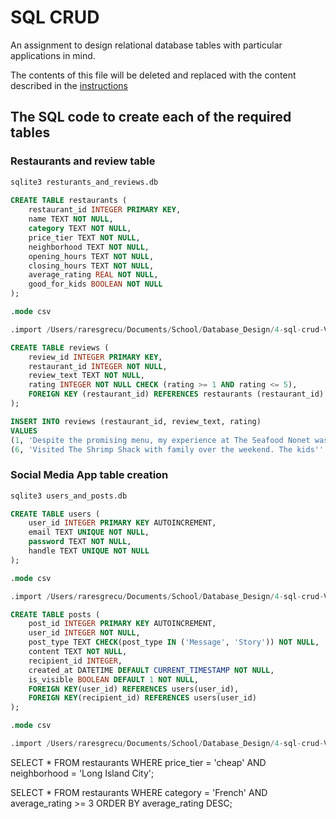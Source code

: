 # SQL CRUD

An assignment to design relational database tables with particular applications in mind.

The contents of this file will be deleted and replaced with the content described in the [instructions](./instructions.md)


## The SQL code to create each of the required tables

### Restaurants and review table
```SQL
sqlite3 resturants_and_reviews.db
    
CREATE TABLE restaurants (
    restaurant_id INTEGER PRIMARY KEY,
    name TEXT NOT NULL,
    category TEXT NOT NULL,
    price_tier TEXT NOT NULL,
    neighborhood TEXT NOT NULL,
    opening_hours TEXT NOT NULL,
    closing_hours TEXT NOT NULL,
    average_rating REAL NOT NULL,
    good_for_kids BOOLEAN NOT NULL
);

.mode csv

.import /Users/raresgrecu/Documents/School/Database_Design/4-sql-crud-VideoStorms/data/MOCK_DATA-FOR-RESTURANTS.csv restaurants

CREATE TABLE reviews (
    review_id INTEGER PRIMARY KEY,
    restaurant_id INTEGER NOT NULL,
    review_text TEXT NOT NULL,
    rating INTEGER NOT NULL CHECK (rating >= 1 AND rating <= 5),
    FOREIGN KEY (restaurant_id) REFERENCES restaurants (restaurant_id)
);

INSERT INTO reviews (restaurant_id, review_text, rating)
VALUES 
(1, 'Despite the promising menu, my experience at The Seafood Nonet was underwhelming. The dishes lacked the authentic Greek flavor I was anticipating, and the service was slower than expected. It pains me to say this, as I usually enjoy supporting local eateries, but it''s unlikely I''ll return.', 2),
(6, 'Visited The Shrimp Shack with family over the weekend. The kids'' menu was a pleasant surprise, offering a good range of options for the little ones. The Thai flavors were authentic, but some dishes were a tad too spicy for our taste. Service was commendable, but given the price point, I was expecting a bit more on the presentation and ambiance side. A solid choice for families, but there''s room for improvement to truly justify the ''expensive'' tag.', 3);
```

### Social Media App table creation
```SQL
sqlite3 users_and_posts.db

CREATE TABLE users (
    user_id INTEGER PRIMARY KEY AUTOINCREMENT,
    email TEXT UNIQUE NOT NULL,
    password TEXT NOT NULL,
    handle TEXT UNIQUE NOT NULL
);

.mode csv

.import /Users/raresgrecu/Documents/School/Database_Design/4-sql-crud-VideoStorms/data/users.csv users

CREATE TABLE posts (
    post_id INTEGER PRIMARY KEY AUTOINCREMENT,
    user_id INTEGER NOT NULL,
    post_type TEXT CHECK(post_type IN ('Message', 'Story')) NOT NULL,
    content TEXT NOT NULL,
    recipient_id INTEGER,
    created_at DATETIME DEFAULT CURRENT_TIMESTAMP NOT NULL,
    is_visible BOOLEAN DEFAULT 1 NOT NULL,
    FOREIGN KEY(user_id) REFERENCES users(user_id),
    FOREIGN KEY(recipient_id) REFERENCES users(user_id)
);

.mode csv

.import /Users/raresgrecu/Documents/School/Database_Design/4-sql-crud-VideoStorms/data/posts.csv posts
```



SELECT * FROM restaurants
WHERE price_tier = 'cheap' AND neighborhood = 'Long Island City';


SELECT * FROM restaurants
WHERE category = 'French' AND average_rating >= 3
ORDER BY average_rating DESC;

